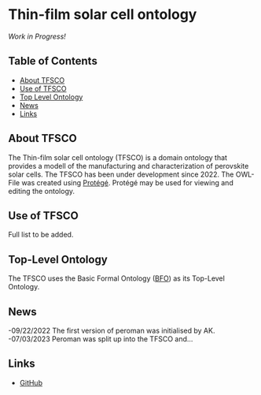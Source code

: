 

# Thin-film solar cell ontology

_Work in Progress!_

## Table of Contents
  * [About TFSCO](#about-tfsco)
  * [Use of TFSCO](#use-of-tfsco)
  * [Top Level Ontology](#top-level-ontology)
  * [News](#news)
  * [Links](#links)

## About TFSCO
The Thin-film solar cell ontology (TFSCO) is a domain ontology that provides a modell  of the manufacturing and characterization of perovskite solar cells. The TFSCO has been under development since 2022. The OWL-File was created using [Protégé](https://protege.stanford.edu/). Protégé may be used for viewing and editing the ontology.

## Use of TFSCO
Full list to be added.

## Top-Level Ontology
The TFSCO uses the Basic Formal Ontology ([BFO](https://github.com/BFO-ontology/BFO)) as its Top-Level Ontology.
## News
-09/22/2022 The first version of peroman was initialised by AK. <br>
-07/03/2023 Peroman was split up into the TFSCO and...

## Links

- [GitHub](https://github.com/RoteKekse/autoperosol)
